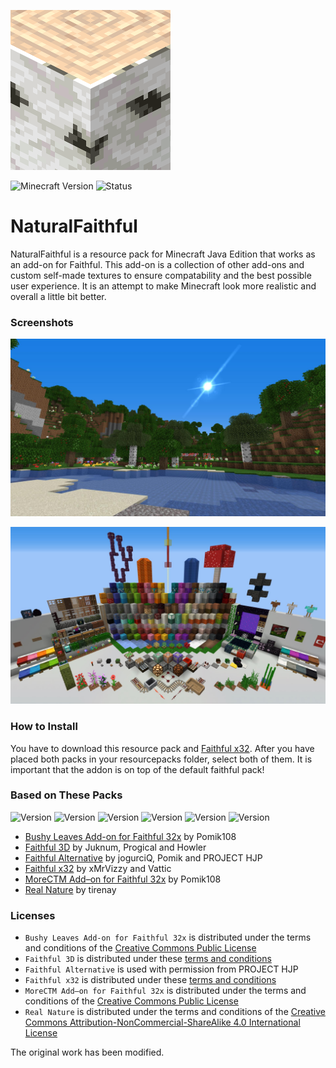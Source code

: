 ![Pack Icon](https://raw.githubusercontent.com/Domi04151309/NaturalFaithful/master/pack.png)

![Minecraft Version](https://img.shields.io/badge/Minecraft-1.15.2-success?style=flat-square)
![Status](https://img.shields.io/badge/Status-dev-important?style=flat-square)

# NaturalFaithful
NaturalFaithful is a resource pack for Minecraft Java Edition that works as an add-on for Faithful.
This add-on is a collection of other add-ons and custom self-made textures to ensure compatability and the best possible user experience.
It is an attempt to make Minecraft look more realistic and overall a little bit better.

### Screenshots
![Minecraft Screenshot](https://raw.githubusercontent.com/Domi04151309/NaturalFaithful/master/landscape.jpg)

![Minecraft Screenshot](https://raw.githubusercontent.com/Domi04151309/NaturalFaithful/master/preview.jpg)

### How to Install
You have to download this resource pack and [Faithful x32](https://faithful.team/downloads/).
After you have placed both packs in your resourcepacks folder, select both of them.
It is important that the addon is on top of the default faithful pack!

### Based on These Packs
![Version](https://img.shields.io/badge/Bushy%20Leaves%20Add--on%20for%20Faithful%2032x-1.15.1-success?style=flat-square)
![Version](https://img.shields.io/badge/Faithful%203D-1.15.2--v1-success?style=flat-square)
![Version](https://img.shields.io/badge/Faithful%20Alternative-1.15.2--v2.2-success?style=flat-square)
![Version](https://img.shields.io/badge/Faithful%20x32-1.15.2--r1-success?style=flat-square)
![Version](https://img.shields.io/badge/MoreCTM%20Add--on%20for%20Faithful%2032x-1.15.1-success?style=flat-square)
![Version](https://img.shields.io/badge/Real%20Nature-v2.3-success?style=flat-square)

- [Bushy Leaves Add-on for Faithful 32x](https://www.curseforge.com/minecraft/texture-packs/bushy-leaves-add-on-for-faithful-32x) by Pomik108
- [Faithful 3D](https://www.curseforge.com/minecraft/texture-packs/faithful-3d) by Juknum, Progical and Howler
- [Faithful Alternative](https://www.planetminecraft.com/texture_pack/faithful-alternative-texture/) by jogurciQ, Pomik and PROJECT HJP
- [Faithful x32](https://faithful.team/) by xMrVizzy and Vattic
- [MoreCTM Add–on for Faithful 32x](https://www.curseforge.com/minecraft/texture-packs/morectm-addon-for-faithful-32x) by Pomik108
- [Real Nature](https://www.curseforge.com/minecraft/texture-packs/real-nature-resource-pack-128x-1-10-x-1-9-x-1-8-x) by tirenay

### Licenses
- `Bushy Leaves Add-on for Faithful 32x` is distributed under the terms and conditions of the [Creative Commons Public License](https://www.curseforge.com/project/358084/license)
- `Faithful 3D` is distributed under these [terms and conditions](https://github.com/Juknum/Faithful-3D#important-information)
- `Faithful Alternative` is used with permission from PROJECT HJP
- `Faithful x32` is distributed under these [terms and conditions](https://www.curseforge.com/minecraft/texture-packs/faithful-32x)
- `MoreCTM Add–on for Faithful 32x` is distributed under the terms and conditions of the [Creative Commons Public License](https://www.curseforge.com/project/356755/license)
- `Real Nature` is distributed under the terms and conditions of the [Creative Commons Attribution-NonCommercial-ShareAlike 4.0 International License](https://www.curseforge.com/project/240846/license)

The original work has been modified.
